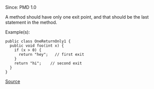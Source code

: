 Since: PMD 1.0

A method should have only one exit point, and that should be the last statement in the method.

Example(s):
```
public class OneReturnOnly1 {
  public void foo(int x) {
    if (x > 0) {
      return "hey";   // first exit
    }
    return "hi";	// second exit
  }
}
```

[Source](https://pmd.github.io/pmd-5.5.4/pmd-java/rules/java/controversial.html#OnlyOneReturn)
